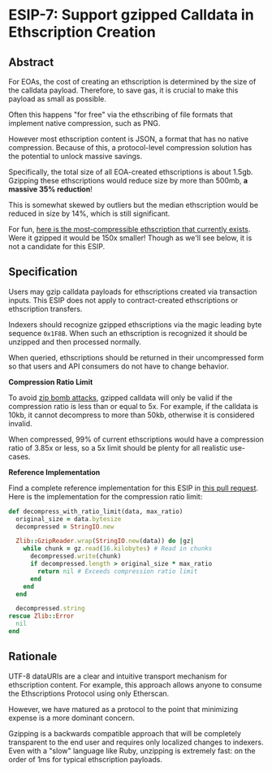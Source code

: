 # ESIP-7: Support gzipped Calldata in Ethscription Creation

## Abstract

For EOAs, the cost of creating an ethscription is determined by the size of the calldata payload. Therefore, to save gas, it is crucial to make this payload as small as possible.

Often this happens "for free" via the ethscribing of file formats that implement native compression, such as PNG.

However most ethscription content is JSON, a format that has no native compression. Because of this, a protocol-level compression solution has the potential to unlock massive savings.

Specifically, the total size of all EOA-created ethscriptions is about 1.5gb. Gzipping these ethscriptions would reduce size by more than 500mb, **a massive 35% reduction**!

This is somewhat skewed by outliers but the median ethscription would be reduced in size by 14%, which is still significant.

For fun, [here is the most-compressible ethscription that currently exists](https://ethscriptions.com/ethscriptions/0xf50ca8aa758b9ff524b7f7805703beae28c505c6a1fc513370b1390c9ba62c4c). Were it gzipped it would be 150x smaller! Though as we'll see below, it is not a candidate for this ESIP.

## Specification

Users may gzip calldata payloads for ethscriptions created via transaction inputs. This ESIP does not apply to contract-created ethscriptions or ethscription transfers.

Indexers should recognize gzipped ethscriptions via the magic leading byte sequence `0x1F8B`. When such an ethscription is recognized it should be unzipped and then processed normally.

When queried, ethscriptions should be returned in their uncompressed form so that users and API consumers do not have to change behavior.

**Compression Ratio Limit**

To avoid [zip bomb attacks](https://en.wikipedia.org/wiki/Zip\_bomb), gzipped calldata will only be valid if the compression ratio is less than or equal to 5x. For example, if the calldata is 10kb, it cannot decompress to more than 50kb, otherwise it is considered invalid.

When compressed, 99% of current ethscriptions would have a compression ratio of 3.85x or less, so a 5x limit should be plenty for all realistic use-cases.

**Reference Implementation**

Find a complete reference implementation for this ESIP in [this pull request](https://github.com/0xFacet/ethscriptions-indexer/pull/56). Here is the implementation for the compression ratio limit:

```ruby
def decompress_with_ratio_limit(data, max_ratio)
  original_size = data.bytesize
  decompressed = StringIO.new

  Zlib::GzipReader.wrap(StringIO.new(data)) do |gz|
    while chunk = gz.read(16.kilobytes) # Read in chunks
      decompressed.write(chunk)
      if decompressed.length > original_size * max_ratio
        return nil # Exceeds compression ratio limit
      end
    end
  end

  decompressed.string
rescue Zlib::Error
  nil
end
```

## Rationale

UTF-8 dataURIs are a clear and intuitive transport mechanism for ethscription content. For example, this approach allows anyone to consume the Ethscriptions Protocol using only Etherscan.

However, we have matured as a protocol to the point that minimizing expense is a more dominant concern.

Gzipping is a backwards compatible approach that will be completely transparent to the end user and requires only localized changes to indexers. Even with a "slow" language like Ruby, unzipping is extremely fast: on the order of 1ms for typical ethscription payloads.
